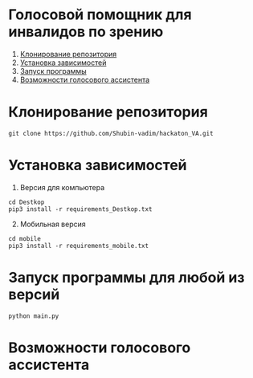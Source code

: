 # Голосовой помощник для инвалидов по зрению

1. [Клонирование репозитория](#clone)
2. [Установка зависимостей](#set_req)
3. [Запуск программы](#run)
4. [Возможности голосового ассистента](#opportunity)

# <a name="clone">Клонирование репозитория</a>
```
git clone https://github.com/Shubin-vadim/hackaton_VA.git
```
# <a name="set_req">Установка зависимостей</a>

1. Версия для компьютера
```
cd Destkop
pip3 install -r requirements_Destkop.txt
```
2. Мобильная версия
```
cd mobile
pip3 install -r requirements_mobile.txt
```
# <a name="run">Запуск программы для любой из версий</a>
```
python main.py
```
# <a name="opportunity">Возможности голосового ассистента</a>